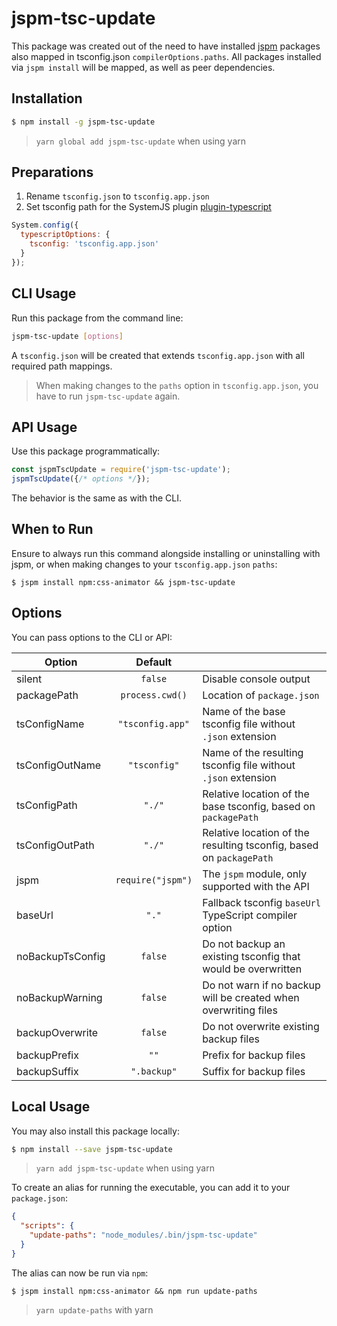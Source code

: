 # jspm-tsc-update

This package was created out of the need to have installed [jspm](https://github.com/jspm/jspm-cli) packages 
also mapped in tsconfig.json `compilerOptions.paths`. All packages installed via `jspm install` will be mapped, as well as peer dependencies.

## Installation

```sh
$ npm install -g jspm-tsc-update
```

> `yarn global add jspm-tsc-update` when using yarn

## Preparations

1. Rename `tsconfig.json` to `tsconfig.app.json`
2. Set tsconfig path for the SystemJS plugin [plugin-typescript](https://github.com/frankwallis/plugin-typescript)

```js
System.config({
  typescriptOptions: {
    tsconfig: 'tsconfig.app.json'
  }
});
```

## CLI Usage
Run this package from the command line:

```sh
jspm-tsc-update [options]
```

A `tsconfig.json` will be created that extends `tsconfig.app.json` with all required path mappings.

> When making changes to the `paths` option in `tsconfig.app.json`, you have to run `jspm-tsc-update` again.

## API Usage

Use this package programmatically: 

```js
const jspmTscUpdate = require('jspm-tsc-update');
jspmTscUpdate({/* options */});
```

The behavior is the same as with the CLI.

## When to Run

Ensure to always run this command alongside installing or uninstalling with jspm, or when making changes to your `tsconfig.app.json` `paths`:

```
$ jspm install npm:css-animator && jspm-tsc-update
```

## Options

You can pass options to the CLI or API:

| Option           | Default           |      |
| ---------------- |:-----------------:| ---- |
| silent           | `false`           | Disable console output
| packagePath      | `process.cwd()`   | Location of `package.json`
| tsConfigName     | `"tsconfig.app"`  | Name of the base tsconfig file without `.json` extension
| tsConfigOutName  | `"tsconfig"`      | Name of the resulting tsconfig file without `.json` extension
| tsConfigPath     | `"./"`            | Relative location of the base tsconfig, based on `packagePath`
| tsConfigOutPath  | `"./"`            | Relative location of the resulting tsconfig, based on `packagePath`
| jspm             | `require("jspm")` | The `jspm` module, only supported with the API
| baseUrl          | `"."`             | Fallback tsconfig `baseUrl` TypeScript compiler option
| noBackupTsConfig | `false`           | Do not backup an existing tsconfig that would be overwritten
| noBackupWarning  | `false`           | Do not warn if no backup will be created when overwriting files
| backupOverwrite  | `false`           | Do not overwrite existing backup files
| backupPrefix     | `""`              | Prefix for backup files
| backupSuffix     | `".backup"`       | Suffix for backup files

## Local Usage

You may also install this package locally:

```sh
$ npm install --save jspm-tsc-update
```

> `yarn add jspm-tsc-update` when using yarn

To create an alias for running the executable, you can add it to your `package.json`:

```json
{
  "scripts": {
    "update-paths": "node_modules/.bin/jspm-tsc-update"
  }
}
```

The alias can now be run via `npm`:

```
$ jspm install npm:css-animator && npm run update-paths
```

> `yarn update-paths` with yarn
